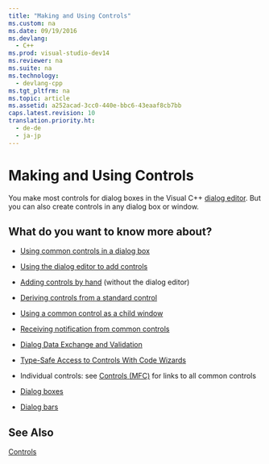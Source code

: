 ```yaml
---
title: "Making and Using Controls"
ms.custom: na
ms.date: 09/19/2016
ms.devlang: 
  - C++
ms.prod: visual-studio-dev14
ms.reviewer: na
ms.suite: na
ms.technology: 
  - devlang-cpp
ms.tgt_pltfrm: na
ms.topic: article
ms.assetid: a252acad-3cc0-440e-bbc6-43eaaf8cb7bb
caps.latest.revision: 10
translation.priority.ht: 
  - de-de
  - ja-jp
---
```

# Making and Using Controls
You make most controls for dialog boxes in the Visual C++ [dialog editor](../vs140/Dialog-Editor.md). But you can also create controls in any dialog box or window.  
  
## What do you want to know more about?  
  
-   [Using common controls in a dialog box](../vs140/Using-Common-Controls-in-a-Dialog-Box.md)  
  
-   [Using the dialog editor to add controls](../vs140/Using-the-Dialog-Editor-to-Add-Controls.md)  
  
-   [Adding controls by hand](../vs140/Adding-Controls-By-Hand.md) (without the dialog editor)  
  
-   [Deriving controls from a standard control](../vs140/Deriving-Controls-from-a-Standard-Control.md)  
  
-   [Using a common control as a child window](../vs140/Using-a-Common-Control-as-a-Child-Window.md)  
  
-   [Receiving notification from common controls](../vs140/Receiving-Notification-from-Common-Controls.md)  
  
-   [Dialog Data Exchange and Validation](../vs140/Dialog-Data-Exchange-and-Validation.md)  
  
-   [Type-Safe Access to Controls With Code Wizards](../vs140/Type-Safe-Access-to-Controls-With-Code-Wizards.md)  
  
-   Individual controls: see [Controls (MFC)](../vs140/Controls--MFC-.md) for links to all common controls  
  
-   [Dialog boxes](../vs140/Dialog-Boxes.md)  
  
-   [Dialog bars](../vs140/Dialog-Bars.md)  
  
## See Also  
 [Controls](../vs140/Controls--MFC-.md)